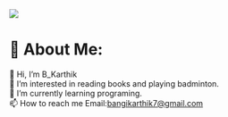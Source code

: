 <img src="https://github.com/B-Karthik-7/B-Karthik-7/assets/150277049/b4504d2d-6bad-4f72-ad75-902b0f5a0027"/>

# 💫 About Me:

👋 Hi, I’m B_Karthik<br>👀 I’m interested in reading books and playing badminton.<br>🌱 I’m currently learning programing.<br>📫 How to reach me Email:bangikarthik7@gmail.com
